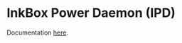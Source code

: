 # InkBox Power Daemon (IPD)
Documentation [here](https://github.com/Kobo-InkBox/inkbox-power-daemon/blob/main/other/docs.md).
